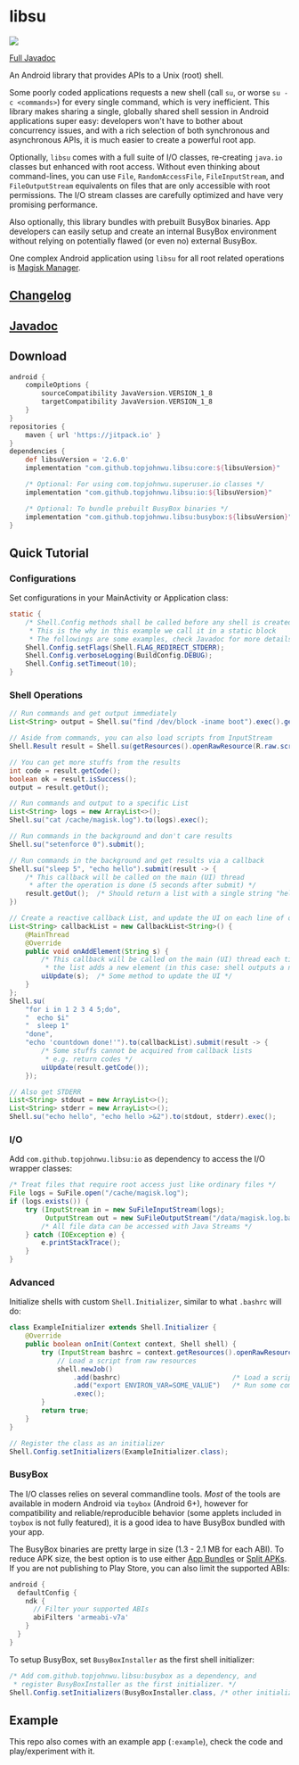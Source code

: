 # libsu

[![](https://jitpack.io/v/topjohnwu/libsu.svg)](https://jitpack.io/#topjohnwu/libsu)

[Full Javadoc](https://javadoc.jitpack.io/com/github/topjohnwu/libsu/docs/2.5.2/javadoc/overview-summary.html)

An Android library that provides APIs to a Unix (root) shell.

Some poorly coded applications requests a new shell (call `su`, or worse `su -c <commands>`) for every single command, which is very inefficient. This library makes sharing a single, globally shared shell session in Android applications super easy: developers won't have to bother about concurrency issues, and with a rich selection of both synchronous and asynchronous APIs, it is much easier to create a powerful root app.

Optionally, `libsu` comes with a full suite of I/O classes, re-creating `java.io` classes but enhanced with root access. Without even thinking about command-lines, you can use `File`, `RandomAccessFile`, `FileInputStream`, and `FileOutputStream` equivalents on files that are only accessible with root permissions. The I/O stream classes are carefully optimized and have very promising performance.

Also optionally, this library bundles with prebuilt BusyBox binaries. App developers can easily setup and create an internal BusyBox environment without relying on potentially flawed (or even no) external BusyBox.

One complex Android application using `libsu` for all root related operations is [Magisk Manager](https://github.com/topjohnwu/Magisk/tree/master/app).

## [Changelog](./CHANGELOG.md)

## [Javadoc](https://javadoc.jitpack.io/com/github/topjohnwu/libsu/docs/2.5.2/javadoc/overview-summary.html)

## Download
```groovy
android {
    compileOptions {
        sourceCompatibility JavaVersion.VERSION_1_8
        targetCompatibility JavaVersion.VERSION_1_8
    }
}
repositories {
    maven { url 'https://jitpack.io' }
}
dependencies {
    def libsuVersion = '2.6.0'
    implementation "com.github.topjohnwu.libsu:core:${libsuVersion}"

    /* Optional: For using com.topjohnwu.superuser.io classes */
    implementation "com.github.topjohnwu.libsu:io:${libsuVersion}"

    /* Optional: To bundle prebuilt BusyBox binaries */
    implementation "com.github.topjohnwu.libsu:busybox:${libsuVersion}"
}
```

## Quick Tutorial

### Configurations
Set configurations in your MainActivity or Application class:

```java
static {
    /* Shell.Config methods shall be called before any shell is created
     * This is the why in this example we call it in a static block
     * The followings are some examples, check Javadoc for more details */
    Shell.Config.setFlags(Shell.FLAG_REDIRECT_STDERR);
    Shell.Config.verboseLogging(BuildConfig.DEBUG);
    Shell.Config.setTimeout(10);
}
```

### Shell Operations

```java
// Run commands and get output immediately
List<String> output = Shell.su("find /dev/block -iname boot").exec().getOut();

// Aside from commands, you can also load scripts from InputStream
Shell.Result result = Shell.su(getResources().openRawResource(R.raw.script)).exec();

// You can get more stuffs from the results
int code = result.getCode();
boolean ok = result.isSuccess();
output = result.getOut();

// Run commands and output to a specific List
List<String> logs = new ArrayList<>();
Shell.su("cat /cache/magisk.log").to(logs).exec();

// Run commands in the background and don't care results
Shell.su("setenforce 0").submit();

// Run commands in the background and get results via a callback
Shell.su("sleep 5", "echo hello").submit(result -> {
    /* This callback will be called on the main (UI) thread
     * after the operation is done (5 seconds after submit) */
    result.getOut();  /* Should return a list with a single string "hello" */
})

// Create a reactive callback List, and update the UI on each line of output
List<String> callbackList = new CallbackList<String>() {
    @MainThread
    @Override
    public void onAddElement(String s) {
        /* This callback will be called on the main (UI) thread each time
         * the list adds a new element (in this case: shell outputs a new line)*/
        uiUpdate(s);  /* Some method to update the UI */
    }
};
Shell.su(
    "for i in 1 2 3 4 5;do",
    "  echo $i"
    "  sleep 1"
    "done",
    "echo 'countdown done!'").to(callbackList).submit(result -> {
        /* Some stuffs cannot be acquired from callback lists
         * e.g. return codes */
        uiUpdate(result.getCode());
    });

// Also get STDERR
List<String> stdout = new ArrayList<>();
List<String> stderr = new ArrayList<>();
Shell.su("echo hello", "echo hello >&2").to(stdout, stderr).exec();
```

### I/O
Add `com.github.topjohnwu.libsu:io` as dependency to access the I/O wrapper classes:

```java
/* Treat files that require root access just like ordinary files */
File logs = SuFile.open("/cache/magisk.log");
if (logs.exists()) {
    try (InputStream in = new SuFileInputStream(logs);
         OutputStream out = new SuFileOutputStream("/data/magisk.log.bak")) {
        /* All file data can be accessed with Java Streams */
    } catch (IOException e) {
        e.printStackTrace();
    }
}
```

### Advanced
Initialize shells with custom `Shell.Initializer`, similar to what `.bashrc` will do:

```java
class ExampleInitializer extends Shell.Initializer {
    @Override
    public boolean onInit(Context context, Shell shell) {
        try (InputStream bashrc = context.getResources().openRawResource(R.raw.bashrc)) {
            // Load a script from raw resources
            shell.newJob()
                .add(bashrc)                            /* Load a script from resources */
                .add("export ENVIRON_VAR=SOME_VALUE")   /* Run some commands */
                .exec();
        }
        return true;
    }
}

// Register the class as an initializer
Shell.Config.setInitializers(ExampleInitializer.class);
```

### BusyBox
The I/O classes relies on several commandline tools. *Most* of the tools are available in modern Android via `toybox` (Android 6+), however for compatibility and reliable/reproducible behavior (some applets included in `toybox` is not fully featured), it is a good idea to have BusyBox bundled with your app.

The BusyBox binaries are pretty large in size (1.3 - 2.1 MB for each ABI). To reduce APK size, the best option is to use either [App Bundles](https://developer.android.com/guide/app-bundle) or [Split APKs](https://developer.android.com/studio/build/configure-apk-splits). If you are not publishing to Play Store, you can also limit the supported ABIs:

```groovy
android {
  defaultConfig {
    ndk {
      // Filter your supported ABIs
      abiFilters 'armeabi-v7a'
    }
  }
}
```

To setup BusyBox, set `BusyBoxInstaller` as the first shell initializer:

```java
/* Add com.github.topjohnwu.libsu:busybox as a dependency, and
 * register BusyBoxInstaller as the first initializer. */
Shell.Config.setInitializers(BusyBoxInstaller.class, /* other initializers */);
```

## Example

This repo also comes with an example app (`:example`), check the code and play/experiment with it.
